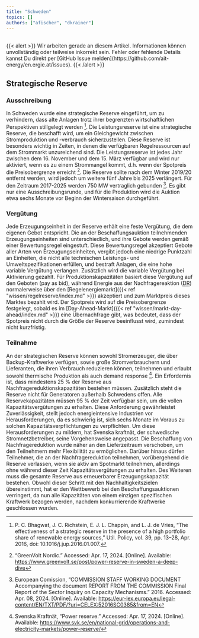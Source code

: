 ```yaml
---
title: "Schweden"
topics: []
authors: ["afischer", "dkrainer"]
---
```


<br>
{{< alert >}}
Wir arbeiten gerade an diesem Artikel. Informationen können unvollständig oder teilweise inkorrekt sein. Fehler oder fehlende Details kannst Du direkt per [GitHub Issue melden](https://github.com/ait-energy/en.ergie.at/issues).
{{< /alert >}}

## Strategische Reserve

### Ausschreibung 
In Schweden wurde eine strategische Reserve eingeführt, um zu verhindern, dass alte Anlagen trotz ihrer begrenzten wirtschaftlichen Perspektiven stillgelegt werden [^1]. Die Leistungsreserve ist eine strategische Reserve, die beschafft wird, um ein Gleichgewicht zwischen Stromproduktion und -verbrauch sicherzustellen. Diese Reserve ist besonders wichtig in Zeiten, in denen die verfügbaren Regelressourcen auf dem Strommarkt unzureichend sind. Die Leistungsreserve ist jedes Jahr zwischen dem 16. November und dem 15. März verfügbar und wird nur aktiviert, wenn es zu einem Strommangel kommt, d.h. wenn der Spotpreis die Preisobergrenze erreicht [^2]. Die Reserve sollte nach dem Winter 2019/20 entfernt werden, wird jedoch um weitere fünf Jahre bis 2025 verlängert. Für den Zeitraum 2017-2025 werden 750 MW vertraglich gebunden [^3]. Es gibt nur eine Ausschreibungsrunde, und für die Produktion wird die Auktion etwa sechs Monate vor Beginn der Wintersaison durchgeführt.

### Vergütung 
Jede Erzeugungseinheit in der Reserve erhält eine feste Vergütung, die dem eigenen Gebot entspricht. Die an der Beschaffungsauktion teilnehmenden Erzeugungseinheiten sind unterschiedlich, und ihre Gebote werden gemäß einer Bewertungsregel eingestuft. Diese Bewertungsregel akzeptiert Gebote aller Arten von Erzeugungseinheiten, vergibt jedoch eine niedrige Punktzahl an Einheiten, die nicht alle technischen Leistungs- und Umweltspezifikationen erfüllen, und bestraft Anlagen, die eine hohe variable Vergütung verlangen. Zusätzlich wird die variable Vergütung bei Aktivierung gezahlt. Für Produktionskapazitäten basiert diese Vergütung auf den Geboten (pay as bid), während Energie aus der Nachfragereaktion (<abbr title="Demand Response">DR</abbr>) normalerweise über den [Regelenergiemarkt]({{< ref "wissen/regelreserve/index.md" >}}) akzeptiert und zum Marktpreis dieses Marktes bezahlt wird. Der Spotpreis wird auf die Preisobergrenze festgelegt, sobald es im [Day-Ahead-Markt]({{< ref "wissen/markt-day-ahead/index.md" >}}) eine Übernachfrage gibt, was bedeutet, dass der Spotpreis nicht durch die Größe der Reserve beeinflusst wird, zumindest nicht kurzfristig.

### Teilnahme
An der strategischen Reserve können sowohl Stromerzeuger, die über Backup-Kraftwerke verfügen, sowie große Stromverbrauchern und Lieferanten, die ihren Verbrauch reduzieren können, teilnehmen und erlaubt sowohl thermische Produktion als auch demand response [^4]. Ein Erfordernis ist, dass mindestens 25 % der Reserve aus Nachfragereduktionskapazitäten bestehen müssen. Zusätzlich steht die Reserve nicht für Generatoren außerhalb Schwedens offen. Alle Reservekapazitäten müssen 95 % der Zeit verfügbar sein, um die vollen Kapazitätsvergütungen zu erhalten. Diese Anforderung gewährleistet Zuverlässigkeit, stellt jedoch energieintensive Industrien vor Herausforderungen, da es schwierig ist, sich sechs Monate im Voraus zu solchen Kapazitätsverpflichtungen zu verpflichten. Um diese Herausforderungen zu mildern, hat Svenska kraftnät, der schwedische Stromnetzbetreiber, seine Vorgehensweise angepasst. Die Beschaffung von Nachfragereduktion wurde näher an den Lieferzeitraum verschoben, um den Teilnehmern mehr Flexibilität zu ermöglichen. Darüber hinaus dürfen Teilnehmer, die an der Nachfragereduktion teilnehmen, vorübergehend die Reserve verlassen, wenn sie aktiv am Spotmarkt teilnehmen, allerdings ohne während dieser Zeit Kapazitätsvergütungen zu erhalten. Des Weiteren muss die gesamte Reserve aus erneuerbarer Erzeugungskapazität bestehen. Obwohl dieser Schritt mit den Nachhaltigkeitszielen übereinstimmt, hat er den Wettbewerb bei den Beschaffungsauktionen verringert, da nun alle Kapazitäten von einem einzigen spezifischen Kraftwerk bezogen werden, nachdem konkurrierende Kraftwerke geschlossen wurden.

<!-- Fußnoten -->

[^1]: P. C. Bhagwat, J. C. Richstein, E. J. L. Chappin, and L. J. de Vries, “The effectiveness of a strategic reserve in the presence of a high portfolio share of renewable energy sources,” Util. Policy, vol. 39, pp. 13–28, Apr. 2016, doi: 10.1016/j.jup.2016.01.007.

[^2]: “GreenVolt Nordic.” Accessed: Apr. 17, 2024. [Online]. Available: https://www.greenvolt.se/post/power-reserve-in-sweden-a-deep-dive

[^3]: European Comission, “COMMISSION STAFF WORKING DOCUMENT Accompanying the document REPORT FROM THE COMMISSION Final Report of the Sector Inquiry on Capacity Mechanisms.” 2016. Accessed: Apr. 08, 2024. [Online]. Available: https://eur-lex.europa.eu/legal-content/EN/TXT/PDF/?uri=CELEX:52016SC0385&from=EN

[^4]: Svenska Kraftnät, “Power reserve.” Accessed: Apr. 17, 2024. [Online]. Available: https://www.svk.se/en/national-grid/operations-and-electricity-markets/power-reserve/
